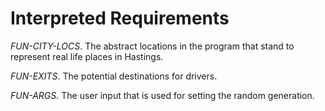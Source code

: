 Interpreted Requirements
=


_FUN-CITY-LOCS_. The abstract locations in the program that stand to represent real life places in Hastings.

_FUN-EXITS_. The potential destinations for drivers.

_FUN-ARGS_. The user input that is used for setting the random generation.
